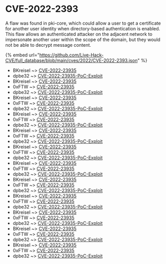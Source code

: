 # CVE-2022-2393

A flaw was found in pki-core, which could allow a user to get a certificate for another user identity when directory-based authentication is enabled. This flaw allows an authenticated attacker on the adjacent network to impersonate another user within the scope of the domain, but they would not be able to decrypt message content.

{% embed url="https://github.com/Live-Hack-CVE/full_database/blob/main/cves/2022/CVE-2022-2393.json" %}


* BKreisel ~> [CVE-2022-23935](https://www.alice-snow.ru/2022/database/cve-2022-2393/cve-2022-23935-bkreisel)
* dpbe32 ~> [CVE-2022-23935-PoC-Exploit](https://www.alice-snow.ru/2022/database/cve-2022-2393/cve-2022-23935-poc-exploit-dpbe32)
* BKreisel ~> [CVE-2022-23935](https://www.alice-snow.ru/2022/database/cve-2022-2393/cve-2022-23935-bkreisel)
* 0xFTW ~> [CVE-2022-23935](https://www.alice-snow.ru/2022/database/cve-2022-2393/cve-2022-23935-0xftw)
* dpbe32 ~> [CVE-2022-23935-PoC-Exploit](https://www.alice-snow.ru/2022/database/cve-2022-2393/cve-2022-23935-poc-exploit-dpbe32)
* BKreisel ~> [CVE-2022-23935](https://www.alice-snow.ru/2022/database/cve-2022-2393/cve-2022-23935-bkreisel)
* 0xFTW ~> [CVE-2022-23935](https://www.alice-snow.ru/2022/database/cve-2022-2393/cve-2022-23935-0xftw)
* dpbe32 ~> [CVE-2022-23935-PoC-Exploit](https://www.alice-snow.ru/2022/database/cve-2022-2393/cve-2022-23935-poc-exploit-dpbe32)
* BKreisel ~> [CVE-2022-23935](https://www.alice-snow.ru/2022/database/cve-2022-2393/cve-2022-23935-bkreisel)
* 0xFTW ~> [CVE-2022-23935](https://www.alice-snow.ru/2022/database/cve-2022-2393/cve-2022-23935-0xftw)
* dpbe32 ~> [CVE-2022-23935-PoC-Exploit](https://www.alice-snow.ru/2022/database/cve-2022-2393/cve-2022-23935-poc-exploit-dpbe32)
* BKreisel ~> [CVE-2022-23935](https://www.alice-snow.ru/2022/database/cve-2022-2393/cve-2022-23935-bkreisel)
* 0xFTW ~> [CVE-2022-23935](https://www.alice-snow.ru/2022/database/cve-2022-2393/cve-2022-23935-0xftw)
* dpbe32 ~> [CVE-2022-23935-PoC-Exploit](https://www.alice-snow.ru/2022/database/cve-2022-2393/cve-2022-23935-poc-exploit-dpbe32)
* BKreisel ~> [CVE-2022-23935](https://www.alice-snow.ru/2022/database/cve-2022-2393/cve-2022-23935-bkreisel)
* 0xFTW ~> [CVE-2022-23935](https://www.alice-snow.ru/2022/database/cve-2022-2393/cve-2022-23935-0xftw)
* dpbe32 ~> [CVE-2022-23935-PoC-Exploit](https://www.alice-snow.ru/2022/database/cve-2022-2393/cve-2022-23935-poc-exploit-dpbe32)
* BKreisel ~> [CVE-2022-23935](https://www.alice-snow.ru/2022/database/cve-2022-2393/cve-2022-23935-bkreisel)
* 0xFTW ~> [CVE-2022-23935](https://www.alice-snow.ru/2022/database/cve-2022-2393/cve-2022-23935-0xftw)
* dpbe32 ~> [CVE-2022-23935-PoC-Exploit](https://www.alice-snow.ru/2022/database/cve-2022-2393/cve-2022-23935-poc-exploit-dpbe32)
* BKreisel ~> [CVE-2022-23935](https://www.alice-snow.ru/2022/database/cve-2022-2393/cve-2022-23935-bkreisel)
* 0xFTW ~> [CVE-2022-23935](https://www.alice-snow.ru/2022/database/cve-2022-2393/cve-2022-23935-0xftw)
* dpbe32 ~> [CVE-2022-23935-PoC-Exploit](https://www.alice-snow.ru/2022/database/cve-2022-2393/cve-2022-23935-poc-exploit-dpbe32)
* BKreisel ~> [CVE-2022-23935](https://www.alice-snow.ru/2022/database/cve-2022-2393/cve-2022-23935-bkreisel)
* 0xFTW ~> [CVE-2022-23935](https://www.alice-snow.ru/2022/database/cve-2022-2393/cve-2022-23935-0xftw)
* dpbe32 ~> [CVE-2022-23935-PoC-Exploit](https://www.alice-snow.ru/2022/database/cve-2022-2393/cve-2022-23935-poc-exploit-dpbe32)
* BKreisel ~> [CVE-2022-23935](https://www.alice-snow.ru/2022/database/cve-2022-2393/cve-2022-23935-bkreisel)
* 0xFTW ~> [CVE-2022-23935](https://www.alice-snow.ru/2022/database/cve-2022-2393/cve-2022-23935-0xftw)
* dpbe32 ~> [CVE-2022-23935-PoC-Exploit](https://www.alice-snow.ru/2022/database/cve-2022-2393/cve-2022-23935-poc-exploit-dpbe32)
* BKreisel ~> [CVE-2022-23935](https://www.alice-snow.ru/2022/database/cve-2022-2393/cve-2022-23935-bkreisel)
* 0xFTW ~> [CVE-2022-23935](https://www.alice-snow.ru/2022/database/cve-2022-2393/cve-2022-23935-0xftw)
* dpbe32 ~> [CVE-2022-23935-PoC-Exploit](https://www.alice-snow.ru/2022/database/cve-2022-2393/cve-2022-23935-poc-exploit-dpbe32)
* BKreisel ~> [CVE-2022-23935](https://www.alice-snow.ru/2022/database/cve-2022-2393/cve-2022-23935-bkreisel)
* 0xFTW ~> [CVE-2022-23935](https://www.alice-snow.ru/2022/database/cve-2022-2393/cve-2022-23935-0xftw)
* dpbe32 ~> [CVE-2022-23935-PoC-Exploit](https://www.alice-snow.ru/2022/database/cve-2022-2393/cve-2022-23935-poc-exploit-dpbe32)
